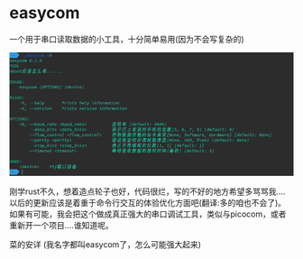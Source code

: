 # easycom
一个用于串口读取数据的小工具，十分简单易用(因为不会写复杂的)  

![Screenshot](Screenshot.png)

刚学rust不久，想着造点轮子也好，代码很烂，写的不好的地方希望多骂骂我....  
以后的更新应该是着重于命令行交互的体验优化方面吧(翻译:多的咱也不会了)。  
如果有可能，我会把这个做成真正强大的串口调试工具，类似与picocom，或者重新开一个项目....谁知道呢。  


菜的安详
(我名字都叫easycom了，怎么可能强大起来)

